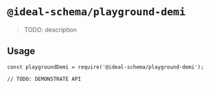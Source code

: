 # `@ideal-schema/playground-demi`

> TODO: description

## Usage

```
const playgroundDemi = require('@ideal-schema/playground-demi');

// TODO: DEMONSTRATE API
```
